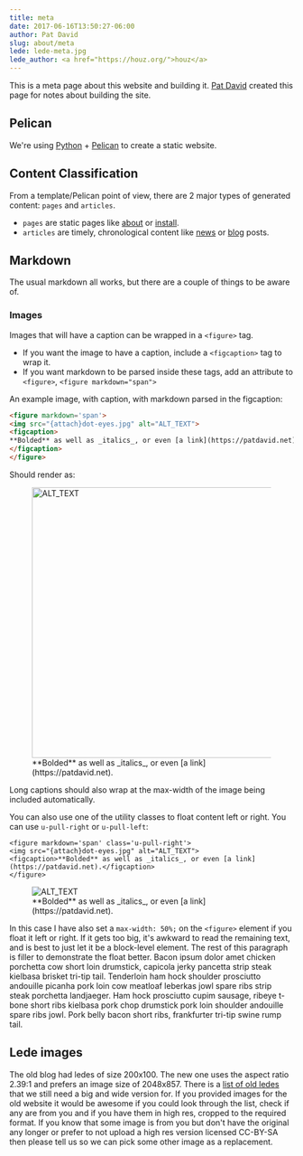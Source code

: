 ```yaml
---
title: meta
date: 2017-06-16T13:50:27-06:00
author: Pat David
slug: about/meta
lede: lede-meta.jpg
lede_author: <a href="https://houz.org/">houz</a>
---
```


This is a meta page about this website and building it.
[Pat David](https://patdavid.net) created this page for notes about building the site.



## Pelican

We're using [Python][] + [Pelican][] to create a static website.

[Python]: https://www.python.org/ "Python Homepage"
[Pelican]: https://blog.getpelican.com/ "Pelican Blog"



## Content Classification

From a template/Pelican point of view, there are 2 major types of generated content: `pages` and `articles`.

* `pages` are static pages like [about](/about) or [install](/install).
* `articles` are timely, chronological content like [news](/news) or [blog](/blog) posts.


## Markdown

The usual markdown all works, but there are a couple of things to be aware of.


### Images

Images that will have a caption can be wrapped in a `<figure>` tag.

* If you want the image to have a caption, include a `<figcaption>` tag to wrap it.
* If you want markdown to be parsed inside these tags, add an attribute to `<figure>`, `<figure markdown="span">`

An example image, with caption, with markdown parsed in the figcaption:

```html
<figure markdown='span'>
<img src="{attach}dot-eyes.jpg" alt="ALT_TEXT">
<figcaption>
**Bolded** as well as _italics_, or even [a link](https://patdavid.net).
</figcaption>
</figure>
```

Should render as:

<figure markdown='span'>
<img src="{attach}dot-eyes.jpg" alt="ALT_TEXT" width="640" height="479">
<figcaption>**Bolded** as well as _italics_, or even [a link](https://patdavid.net).</figcaption>
</figure>

Long captions should also wrap at the max-width of the image being included automatically.

You can also use one of the utility classes to float content left or right.
You can use `u-pull-right` or `u-pull-left`:

```
<figure markdown='span' class='u-pull-right'>
<img src="{attach}dot-eyes.jpg" alt="ALT_TEXT">
<figcaption>**Bolded** as well as _italics_, or even [a link](https://patdavid.net).</figcaption>
</figure>
```

<figure markdown='span' class='u-pull-right'>
<img src="{attach}dot-eyes.jpg" alt="ALT_TEXT">
<figcaption>**Bolded** as well as _italics_, or even [a link](https://patdavid.net).</figcaption>
</figure>

In this case I have also set a `max-width: 50%;` on the `<figure>` element if you float it left or right.
If it gets too big, it's awkward to read the remaining text, and is best to just let it be a block-level element.
The rest of this paragraph is filler to demonstrate the float better.
Bacon ipsum dolor amet chicken porchetta cow short loin drumstick, capicola jerky pancetta strip steak kielbasa brisket tri-tip tail. Tenderloin ham hock shoulder prosciutto andouille picanha pork loin cow meatloaf leberkas jowl spare ribs strip steak porchetta landjaeger. Ham hock prosciutto cupim sausage, ribeye t-bone short ribs kielbasa pork chop drumstick pork loin shoulder andouille spare ribs jowl. Pork belly bacon short ribs, frankfurter tri-tip swine rump tail.

## Lede images

The old blog had ledes of size 200x100. The new one uses the aspect ratio 2.39:1 and prefers an image size of 2048x857. There is a [list of old ledes](/small_ledes.html) that we still need a big and wide version for. If you provided images for the old website it would be awesome if you could look through the list, check if any are from you and if you have them in high res, cropped to the required format. If you know that some image is from you but don't have the original any longer or prefer to not upload a high res version licensed CC-BY-SA then please tell us so we can pick some other image as a replacement.
